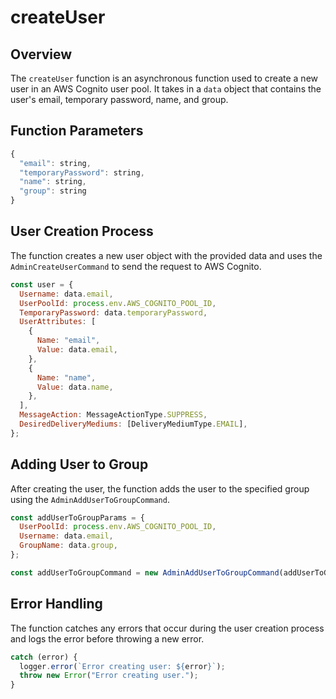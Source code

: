# createUser

## Overview
The `createUser` function is an asynchronous function used to create a new user in an AWS Cognito user pool. It takes in a `data` object that contains the user's email, temporary password, name, and group.

## Function Parameters
```javascript
{
  "email": string,
  "temporaryPassword": string,
  "name": string,
  "group": string
}
```

## User Creation Process
The function creates a new user object with the provided data and uses the `AdminCreateUserCommand` to send the request to AWS Cognito.

```javascript
const user = {
  Username: data.email,
  UserPoolId: process.env.AWS_COGNITO_POOL_ID,
  TemporaryPassword: data.temporaryPassword,
  UserAttributes: [
    {
      Name: "email",
      Value: data.email,
    },
    {
      Name: "name",
      Value: data.name,
    },
  ],
  MessageAction: MessageActionType.SUPPRESS,
  DesiredDeliveryMediums: [DeliveryMediumType.EMAIL],
};
```

## Adding User to Group
After creating the user, the function adds the user to the specified group using the `AdminAddUserToGroupCommand`.

```javascript
const addUserToGroupParams = {
  UserPoolId: process.env.AWS_COGNITO_POOL_ID,
  Username: data.email,
  GroupName: data.group,
};

const addUserToGroupCommand = new AdminAddUserToGroupCommand(addUserToGroupParams);
```

## Error Handling
The function catches any errors that occur during the user creation process and logs the error before throwing a new error.

```javascript
catch (error) {
  logger.error(`Error creating user: ${error}`);
  throw new Error("Error creating user.");
}
```

